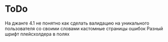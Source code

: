 # ToDo
На джанге 4.1 не понятно как сделать валидацию на уникального пользователя со своими словами
кастомные страницы ошибок
Разный шрифт плейсхолдера в полях
